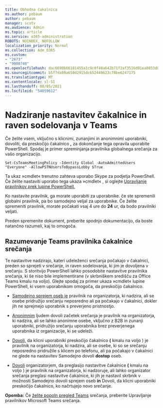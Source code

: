 ```yaml
---
title: Obhodna čakalnica
ms.author: pebaum
author: pebaum
manager: scotv
ms.audience: Admin
ms.topic: article
ms.service: o365-administration
ROBOTS: NOINDEX, NOFOLLOW
localization_priority: Normal
ms.collection: Adm_O365
ms.custom:
- "2673"
- "9000740"
ms.openlocfilehash: dac6690b66181455a1c9c0f40a642b71f2af3516d91ea0853d06564b017b03a2
ms.sourcegitcommit: b5f7da89a650d2915dc652449623c78be6247175
ms.translationtype: MT
ms.contentlocale: sl-SI
ms.lasthandoff: 08/05/2021
ms.locfileid: "54059612"
---
```

# <a name="control-lobby-settings-and-level-of-participation-in-teams"></a>Nadziranje nastavitev čakalnice in raven sodelovanja v Teams

Če želite vsem, vključno s klicnimi, zunanjimi in anonimnimi uporabniki, dovoliti, da preskočijo čakalnico **,** za dokončanje tega opravila uporabite PowerShell. Spodaj je primer spreminjanja pravilnika globalnega srečanja za vašo organizacijo.

`Set-CsTeamsMeetingPolicy -Identity Global -AutoAdmittedUsers "Everyone" -AllowPSTNUsersToBypassLobby $True`

Ta ukaz »cmdlet« trenutno zahteva uporabo Skype za podjetja PowerShell. Če želite nastaviti uporabo tega ukaza »cmdlet« , si oglejte [Upravljanje pravilnikov prek lupine PowerShell.](https://docs.microsoft.com/microsoftteams/teams-powershell-overview#managing-policies-via-powershell)

Ko nastavite pravilnik, ga morate uporabiti za uporabnike. če ste spremenili globalni pravilnik, pa bo samodejno veljal za uporabnike. Če želite spremeniti pravilnik, morate počakati vsaj 4 ure do **24** ur, da bodo pravilniki veljati. 

Preden spremenite dokument, preberite spodnjo dokumentacijo, da boste natančno razumeli, kaj to omogoča.


## <a name="understanding-teams-meeting-lobby-policy-controls"></a>Razumevanje Teams pravilnika čakalnice srečanja

Te nastavitve nadzirajo, kateri udeleženci srečanja počakajo v čakalnici, preden so sprejeti v srečanje, in raven sodelovanja, ki jim je dovoljena v srečanju. S storitvijo PowerShell lahko posodobite nastavitve pravilnika srečanja, ki še niso bile implementirane (v skrbniškem središču za Office Teams kmalu na voljo). Glejte spodaj za primer ukaza »cmdlet« lupine PowerShell, ki vsem uporabnikom omogoča, da preskočijo čakalnico.

- [Samodejno sprejem oseb je](https://docs.microsoft.com/microsoftteams/meeting-policies-in-teams#automatically-admit-people) pravilnik na organizatorja, ki nadzira, ali se osebe pridružijo srečanju neposredno ali pa počakajo v čakalnici, dokler jih ne sprejmejo uporabnik s preverjeno pristnostjo.

- [Anonimnim](https://docs.microsoft.com/microsoftteams/meeting-policies-in-teams#allow-anonymous-people-to-start-a-meeting) ljudem dovoli začetek srečanja je pravilnik na organizatorja, ki nadzira, ali se lahko anonimne osebe, vključno z B2B in zunanji uporabniki, pridružijo srečanju uporabnika brez preverjenega uporabnika iz organizacije, ki se udeleži.

- [Dovoli,](https://docs.microsoft.com/microsoftteams/meeting-policies-in-teams#allow-dial-in-users-to-bypass-the-lobby-coming-soon) da klicni uporabniki preskočijo čakalnico **(** kmalu na voljo ) je pravilnik na organizatorja, ki nadzira, ali se osebe, ki so se srečanju neposredno pridružile s klicem po telefonu, ali pa počakajo v čakalnici ne glede na nastavitev Samodejno dovoli **dostop** oseb.

- [Dovoli](https://docs.microsoft.com/microsoftteams/meeting-policies-in-teams#allow-organizers-to-override-lobby-settings-coming-soon) organizatorjem, da preglasijo nastavitve čakalnice **(** kmalu na voljo ) je pravilnik na  organizatorja, ki nadzoruje, ali lahko organizator srečanja preglasi nastavitve čakalnice, ki jih je nastavil skrbnik v možnosti Samodejno dovoli sprejem oseb **in** Dovoli, da klicni uporabniki preskočijo čakalnico, ko načrtujejo novo srečanje.

**Opomba:** Če [želite popoln pregled Teams](https://docs.microsoft.com/microsoftteams/meeting-policies-in-teams) srečanja, preberite Upravljanje pravilnikov Microsoft Teams srečanja.
